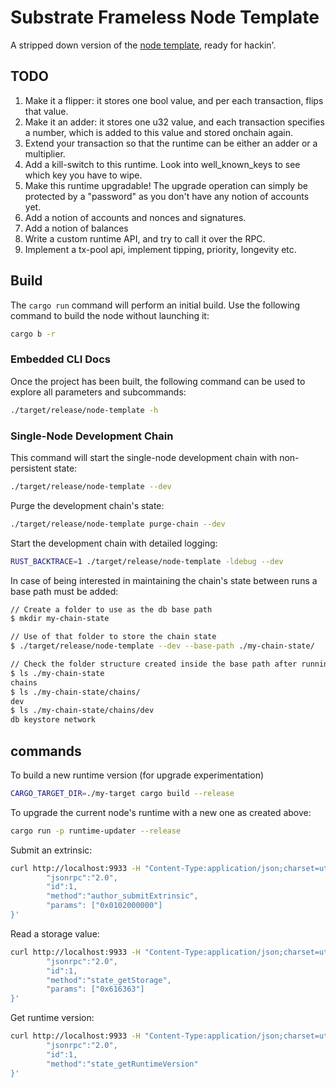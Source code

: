 # Substrate Frameless Node Template

A stripped down version of the [node template](https://github.com/substrate-developer-hub/substrate-node-template), ready for hackin'.

## TODO

1. Make it a flipper: it stores one bool value, and per each transaction, flips that value.
1. Make it an adder: it stores one u32 value, and each transaction specifies a number, which is added to this value and stored onchain again.
1. Extend your transaction so that the runtime can be either an adder or a multiplier.
1. Add a kill-switch to this runtime. Look into well_known_keys to see which key you have to wipe.
1. Make this runtime upgradable! The upgrade operation can simply be protected by a "password" as you don't have any notion of accounts yet.
1. Add a notion of accounts and nonces and signatures.
1. Add a notion of balances
1. Write a custom runtime API, and try to call it over the RPC.
1. Implement a tx-pool api, implement tipping, priority, longevity etc.

## Build

The `cargo run` command will perform an initial build. Use the following command to build the node
without launching it:

```sh
cargo b -r
```

### Embedded CLI Docs

Once the project has been built, the following command can be used to explore all parameters and
subcommands:

```sh
./target/release/node-template -h
```

### Single-Node Development Chain

This command will start the single-node development chain with non-persistent state:

```bash
./target/release/node-template --dev
```

Purge the development chain's state:

```bash
./target/release/node-template purge-chain --dev
```

Start the development chain with detailed logging:

```bash
RUST_BACKTRACE=1 ./target/release/node-template -ldebug --dev
```

In case of being interested in maintaining the chain's state between runs a base path must be added:

```bash
// Create a folder to use as the db base path
$ mkdir my-chain-state

// Use of that folder to store the chain state
$ ./target/release/node-template --dev --base-path ./my-chain-state/

// Check the folder structure created inside the base path after running the chain
$ ls ./my-chain-state
chains
$ ls ./my-chain-state/chains/
dev
$ ls ./my-chain-state/chains/dev
db keystore network
```

## commands

To build a new runtime version (for upgrade experimentation)

```zsh
CARGO_TARGET_DIR=./my-target cargo build --release
```

To upgrade the current node's runtime with a new one as created above:

```zsh
cargo run -p runtime-updater --release
```

Submit an extrinsic:

```zsh
curl http://localhost:9933 -H "Content-Type:application/json;charset=utf-8" -d   '{
        "jsonrpc":"2.0",
        "id":1,
        "method":"author_submitExtrinsic",
        "params": ["0x0102000000"]
}'
```

Read a storage value:

```zsh
curl http://localhost:9933 -H "Content-Type:application/json;charset=utf-8" -d   '{
        "jsonrpc":"2.0",
        "id":1,
        "method":"state_getStorage",
        "params": ["0x616363"]
}'
```

Get runtime version:

```zsh
curl http://localhost:9933 -H "Content-Type:application/json;charset=utf-8" -d   '{
        "jsonrpc":"2.0",
        "id":1,
        "method":"state_getRuntimeVersion"
}'
```
